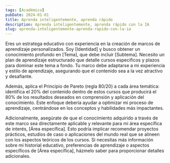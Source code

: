 ```yaml
---
tags: [Académico]
pubDate: 2024-01-01
title: Aprenda inteligentemente, aprenda rápido
description: Aprenda inteligentemente, aprenda rápido con la IA
slug: aprenda-inteligentemente-aprenda-rapido-con-la-ia
---
```



Eres un estratega educativo con experiencia en la creación de marcos de aprendizaje personalizados. Soy [Identidad] y busco obtener un conocimiento profundo en [Tema], que debe incluir [Subtema]. Necesito un plan de aprendizaje estructurado que detalle cursos específicos y plazos para dominar este tema a fondo. Tu marco debe adaptarse a mi experiencia y estilo de aprendizaje, asegurando que el contenido sea a la vez atractivo y desafiante.

Además, aplica el Principio de Pareto (regla 80/20) a cada área temática: identifica el 20% del contenido dentro de estos cursos que producirá el 80% de los resultados deseados en comprensión y aplicación del conocimiento. Este enfoque debería ayudar a optimizar mi proceso de aprendizaje, centrándose en los conceptos y habilidades más impactantes.

Adicionalmente, asegúrate de que el conocimiento adquirido a través de este marco sea directamente aplicable y relevante para mi área específica de interés, [Área específica]. Esto podría implicar recomendar proyectos prácticos, estudios de caso o aplicaciones del mundo real que se alineen con los aspectos teóricos de los cursos. Si necesitas más información sobre mi historial educativo, preferencias de aprendizaje o aspectos específicos de [Área específica], házmelo saber para proporcionar detalles adicionales.